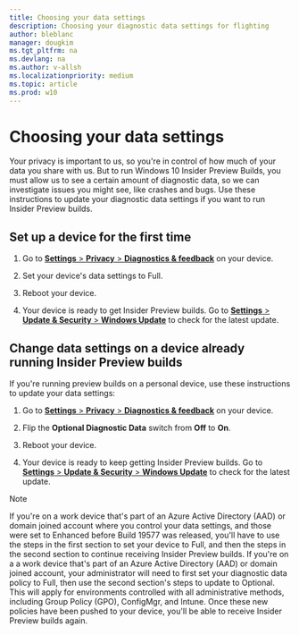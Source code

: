 ```yaml
---
title: Choosing your data settings
description: Choosing your diagnostic data settings for flighting 
author: bleblanc
manager: dougkim
ms.tgt_pltfrm: na
ms.devlang: na
ms.author: v-allsh
ms.localizationpriority: medium
ms.topic: article
ms.prod: w10
---
```


# Choosing your data settings
Your privacy is important to us, so you're in control of how much of your data you share with us. But to run Windows 10 Insider Preview Builds, you must allow us to see a certain amount of diagnostic data, so we can investigate issues you might see, like crashes and bugs. Use these instructions to update your diagnostic data settings if you want to run Insider Preview builds.

## Set up a device for the first time

1. Go to [**Settings** > **Privacy** > **Diagnostics & feedback**](https://aka.ms/WIPDataSettings) on your device.

2. Set your device's data settings to Full.

3. Reboot your device.

4. Your device is ready to get Insider Preview builds. Go to [**Settings** > **Update & Security** > **Windows Update**](https://aka.ms/WIPWindowsUpdate) to check for the latest update.


## Change data settings on a device already running Insider Preview builds

If you're running preview builds on a personal device, use these instructions to update your data settings:
 
1. Go to [**Settings** > **Privacy** > **Diagnostics & feedback**](https://aka.ms/WIPDataSettings) on your device.

2. Flip the **Optional Diagnostic Data** switch from **Off** to **On**.

3. Reboot your device.

4. Your device is ready to keep getting Insider Preview builds. Go to [**Settings** > **Update & Security** > **Windows Update**](https://aka.ms/WIPWindowsUpdate) to check for the latest update.

> [!NOTE] 
>If you're on a work device that's part of an Azure Active Directory (AAD) or domain joined account where you control your data settings, and those were set to Enhanced before Build 19577 was released, you'll have to use the steps in the first section to set your device to Full, and then the steps in the second section to continue receiving Insider Preview builds.
>If you're on a a work device that's part of an Azure Active Directory (AAD) or domain joined account, your administrator will need to first set your diagnostic data policy to Full, then use the second section's steps to update to Optional. This will apply for environments controlled with all administrative methods, including Group Policy (GPO), ConfigMgr, and Intune. Once these new policies have been pushed to your device, you'll be able to receive Insider Preview builds again.
